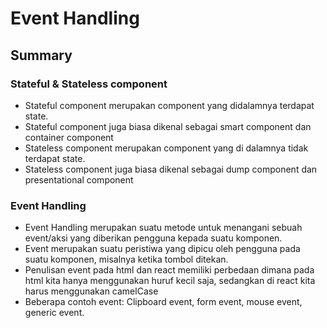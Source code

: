# Event Handling

## Summary
### Stateful & Stateless component
- Stateful component merupakan component yang didalamnya terdapat state.
- Stateful component juga biasa dikenal sebagai smart component dan container component
- Stateless component merupakan component yang di dalamnya tidak terdapat state.
- Stateless component juga biasa dikenal sebagai dump component dan presentational component

### Event Handling
- Event Handling merupakan suatu metode untuk menangani sebuah event/aksi yang diberikan pengguna kepada suatu komponen.
- Event merupakan suatu peristiwa yang dipicu oleh pengguna pada suatu komponen, misalnya ketika tombol ditekan.
- Penulisan event pada html dan react memiliki perbedaan dimana pada html kita hanya menggunakan huruf kecil saja, sedangkan di react kita harus menggunakan camelCase
- Beberapa contoh event: Clipboard event, form event, mouse event, generic event.